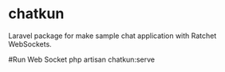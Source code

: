 # chatkun
Laravel package for make sample chat application with Ratchet WebSockets.

#Run Web Socket
php artisan chatkun:serve
